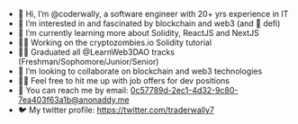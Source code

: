- 👋 Hi, I’m @coderwally, a software engineer with 20+ yrs experience in IT
- 👀 I’m interested in and fascinated by blockchain and web3 (and 💜 defi)
- 🌱 I’m currently learning more about Solidity, ReactJS and NextJS
- 👷‍♂️ Working on the cryptozombies.io Solidity tutorial
- 👨‍🎓 Graduated all @LearnWeb3DAO tracks (Freshman/Sophomore/Junior/Senior)
- 💞️ I’m looking to collaborate on blockchain and web3 technologies
- 👨‍💼 Feel free to hit me up with job offers for dev positions
- 📧 You can reach me by email: 0c57789d-2ec1-4d32-9c80-7ea403f63a1b@anonaddy.me
- 🐦 My twitter profile: https://twitter.com/traderwally7


<!---
coderwally/coderwally is a ✨ special ✨ repository because its `README.md` (this file) appears on your GitHub profile.
You can click the Preview link to take a look at your changes.
--->
